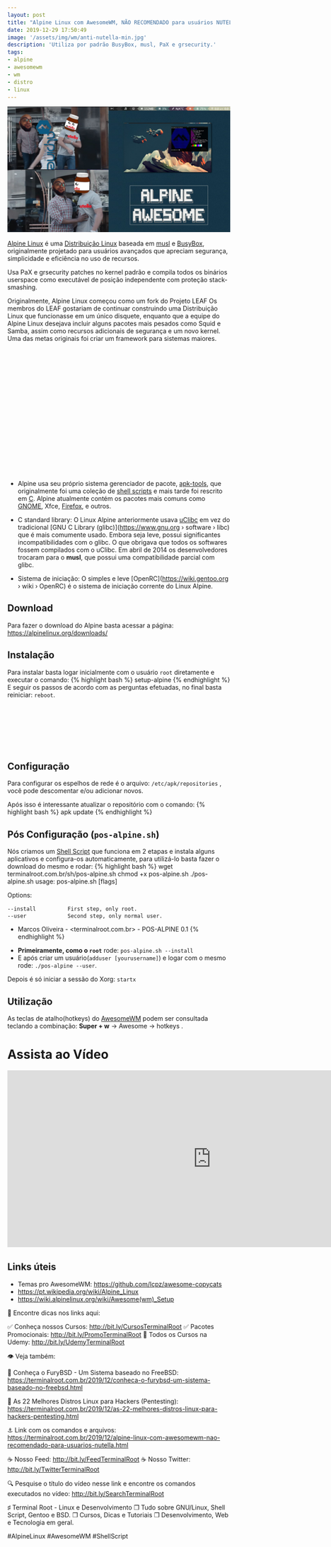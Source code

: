```yaml
---
layout: post
title: "Alpine Linux com AwesomeWM, NÃO RECOMENDADO para usuários NUTELLA"
date: 2019-12-29 17:50:49
image: '/assets/img/wm/anti-nutella-min.jpg'
description: 'Utiliza por padrão BusyBox, musl, PaX e grsecurity.'
tags:
- alpine
- awesomewm
- wm
- distro
- linux
---
```


![Alpine Linux com AwesomeWM, NÃO RECOMENDADO para usuários NUTELLA](/assets/img/wm/anti-nutella-min.jpg "Alpine Linux com AwesomeWM, NÃO RECOMENDADO para usuários NUTELLA")

[Alpine Linux](https://alpinelinux.org/) é uma [Distribuição Linux](http://cse.google.com.br/cse?cx=004473188612396442360:qs2ekmnkweq&q=Distro) baseada em [musl](https://www.musl-libc.org) e [BusyBox](https://www.busybox.net/), originalmente projetado para usuários avançados que apreciam segurança, simplicidade e eficiência no uso de recursos.

Usa PaX e grsecurity patches no kernel padrão e compila todos os binários userspace como executável de posição independente com proteção stack-smashing.

Originalmente, Alpine Linux começou como um fork do Projeto LEAF Os membros do LEAF gostariam de continuar construindo uma Distribuição Linux que funcionasse em um único disquete, enquanto que a equipe do Alpine Linux desejava incluir alguns pacotes mais pesados como Squid e Samba, assim como recursos adicionais de segurança e um novo kernel. Uma das metas originais foi criar um framework para sistemas maiores.

<!-- QUADRADO -->
<script async src="//pagead2.googlesyndication.com/pagead/js/adsbygoogle.js"></script>
<ins class="adsbygoogle"
style="display:inline-block;width:336px;height:280px"
data-ad-client="ca-pub-2838251107855362"
data-ad-slot="5351066970"></ins>
<script>
(adsbygoogle = window.adsbygoogle || []).push({});
</script>

+ Alpine usa seu próprio sistema gerenciador de pacote, [apk-tools](https://pkgs.alpinelinux.org/package/v3.4/main/x86/apk-tools), que originalmente foi uma coleção de [shell scripts](https://terminalroot.com.br/shell) e mais tarde foi rescrito em [C](https://terminalroot.com.br/2017/01/codigo-de-linguagem-c-para-aprendizado.html). Alpine atualmente contém os pacotes mais comuns como [GNOME](https://terminalroot.com.br/2018/02/como-customizar-a-aparencia-do-gnome.html), Xfce, [Firefox](https://terminalroot.com.br/2014/09/complementos-uteis-para-firefox.html), e outros.

+ C standard library: O Linux Alpine anteriormente usava [uClibc](https://www.uclibc.org) em vez do tradicional [GNU C Library (glibc)](https://www.gnu.org › software › libc) que é mais comumente usado. Embora seja leve, possui significantes incompatibilidades com o glibc. O que obrigava que todos os softwares fossem compilados com o uClibc. Em abril de 2014 os desenvolvedores trocaram para o **musl**, que possui uma compatibilidade parcial com glibc.

+ Sistema de iniciação: O simples e leve [OpenRC](https://wiki.gentoo.org › wiki › OpenRC) é o sistema de iniciação corrente do Linux Alpine.

## Download
Para fazer o download do Alpine basta acessar a página: <https://alpinelinux.org/downloads/>

## Instalação
Para instalar basta logar inicialmente com o usuário `root` diretamente e executar o comando:
{% highlight bash %}
setup-alpine
{% endhighlight %}
E seguir os passos de acordo com as perguntas efetuadas, no final basta reiniciar: `reboot`.

<!-- MINI ANÚNCIO -->
<script async src="//pagead2.googlesyndication.com/pagead/js/adsbygoogle.js"></script>
<!-- Games Root -->
<ins class="adsbygoogle"
style="display:inline-block;width:730px;height:95px"
data-ad-client="ca-pub-2838251107855362"
data-ad-slot="5351066970"></ins>
<script>
(adsbygoogle = window.adsbygoogle || []).push({});
</script>

## Configuração
Para configurar os espelhos de rede é o arquivo: `/etc/apk/repositories` , você pode descomentar e/ou adicionar novos.

Após isso é interessante atualizar o repositório com o comando:
{% highlight bash %}
apk update
{% endhighlight %}

## Pós Configuração (`pos-alpine.sh`)
Nós criamos um [Shell Script](https://terminalroot.com.br/shell) que funciona em 2 etapas e instala alguns aplicativos e configura-os automaticamente, para utilizá-lo basta fazer o download do mesmo e rodar:
{% highlight bash %}
wget terminalroot.com.br/sh/pos-alpine.sh
chmod +x pos-alpine.sh
./pos-alpine.sh
usage: pos-alpine.sh [flags]

  Options:

    --install          First step, only root.
    --user             Second step, only normal user.

* Marcos Oliveira - <terminalroot.com.br> - POS-ALPINE 0.1
{% endhighlight %}

+ **Primeiramente, como o `root`** rode: `pos-alpine.sh --install`
+ E após criar um usuário(`adduser [yourusername]`) e logar com o mesmo rode: `./pos-alpine --user`.

Depois é só iniciar a sessão do Xorg: `startx`

## Utilização
As teclas de atalho(hotkeys) do [AwesomeWM](https://awesomewm.org/) podem ser consultada teclando a combinação: **Super + w** → Awesome → hotkeys .

# Assista ao Vídeo
<iframe width="920" height="400" src="https://www.youtube.com/embed/RLN20em8JvQ" frameborder="0" allow="accelerometer; autoplay; encrypted-media; gyroscope; picture-in-picture" allowfullscreen></iframe>

<!-- RETANGULO LARGO 2 -->
<script async src="//pagead2.googlesyndication.com/pagead/js/adsbygoogle.js"></script>
<ins class="adsbygoogle"
style="display:block; text-align:center;"
data-ad-layout="in-article"
data-ad-format="fluid"
data-ad-client="ca-pub-2838251107855362"
data-ad-slot="8549252987"></ins>
<script>
(adsbygoogle = window.adsbygoogle || []).push({});
</script>

## Links úteis
+ Temas pro AwesomeWM: <https://github.com/lcpz/awesome-copycats>
+ <https://pt.wikipedia.org/wiki/Alpine_Linux>
+ <https://wiki.alpinelinux.org/wiki/Awesome(wm)_Setup>

📖 Encontre dicas nos links aqui:

✅ Conheça nossos Cursos: http://bit.ly/CursosTerminalRoot
✅ Pacotes Promocionais: http://bit.ly/PromoTerminalRoot
🎁 Todos os Cursos na Udemy: http://bit.ly/UdemyTerminalRoot 

👁️ Veja também:

🔗 Conheça o FuryBSD - Um Sistema baseado no FreeBSD: https://terminalroot.com.br/2019/12/conheca-o-furybsd-um-sistema-baseado-no-freebsd.html

🔗 As 22 Melhores Distros Linux para Hackers (Pentesting): https://terminalroot.com.br/2019/12/as-22-melhores-distros-linux-para-hackers-pentesting.html

⚓ Link com os comandos e arquivos: https://terminalroot.com.br/2019/12/alpine-linux-com-awesomewm-nao-recomendado-para-usuarios-nutella.html

☕ Nosso Feed: http://bit.ly/FeedTerminalRoot
☕ Nosso Twitter: http://bit.ly/TwitterTerminalRoot

🔍 Pesquise o título do vídeo nesse link e encontre os comandos executados no vídeo: http://bit.ly/SearchTerminalRoot

♯ Terminal Root - Linux e Desenvolvimento
❒ Tudo sobre GNU/Linux, Shell Script, Gentoo e BSD.
❒ Cursos, Dicas e Tutoriais
❒ Desenvolvimento, Web e Tecnologia em geral.

#AlpineLinux #AwesomeWM #ShellScript
